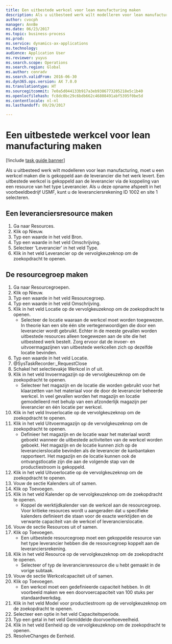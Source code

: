 ```yaml
--- 
title: Een uitbestede werkcel voor lean manufacturing maken
description: Als u uitbesteed werk wilt modelleren voor lean manufacturing, moet u een werkcel maken die is gekoppeld aan de leverancier die het werk levert.
author: cvocph
manager: AnnBe
ms.date: 06/23/2017
ms.topic: business-process
ms.prod: 
ms.service: dynamics-ax-applications
ms.technology: 
audience: Application User
ms.reviewer: yuyus
ms.search.scope: Operations
ms.search.region: Global
ms.author: conradv
ms.search.validFrom: 2016-06-30
ms.dyn365.ops.version: AX 7.0.0
ms.translationtype: HT
ms.sourcegitcommit: 7e0a5d044133b917a3eb9386773205218e5c1b40
ms.openlocfilehash: fc8dc0bc29c6bdb662c46808491abf5395f0be5d
ms.contentlocale: nl-nl
ms.lasthandoff: 09/29/2017

---
```

# <a name="create-a-subcontracted-work-cell-for-lean-manufacturing"></a>Een uitbestede werkcel voor lean manufacturing maken

[!include [task guide banner](../../includes/task-guide-banner.md)]

Als u uitbesteed werk wilt modelleren voor lean manufacturing, moet u een werkcel maken die is gekoppeld aan de leverancier die het werk levert. Een uitbestede werkcel is gekoppeld aan de leverancier via de koppeling van een resource van het type Leverancier. Als u deze opname afspeelt in het voorbeeldbedrijf USMF, kunt u de leveranciersrekening ID 1002 en site 1 selecteren.


## <a name="create-a-vendor-resource"></a>Een leveranciersresource maken
1. Ga naar Resources.
2. Klik op Nieuw.
3. Typ een waarde in het veld Bron.
4. Typ een waarde in het veld Omschrijving.
5. Selecteer 'Leverancier' in het veld Type.
6. Klik in het veld Leverancier op de vervolgkeuzeknop om de zoekopdracht te openen.

## <a name="create-the-resource-group"></a>De resourcegroep maken
1. Ga naar Resourcegroepen.
2. Klik op Nieuw.
3. Typ een waarde in het veld Resourcegroep.
4. Typ een waarde in het veld Omschrijving.
5. Klik in het veld Locatie op de vervolgkeuzeknop om de zoekopdracht te openen.
    * Selecteer de locatie waaraan de werkcel moet worden toegewezen. In theorie kan een site één site vertegenwoordigen die door een leverancier wordt gebruikt. Echter in de meeste gevallen worden uitbestede resources alleen toegewezen aan de site die het uitbesteed werk bestelt. Zorg ervoor dat de invoer- en uitvoermagazijnen van uitbestede werkcellen zich op dezelfde locatie bevinden.  
6. Typ een waarde in het veld Locatie.
7. @SysTaskRecorder:_RequestClose
8. Schakel het selectievakje Werkcel in of uit.
9. Klik in het veld Invoermagazijn op de vervolgkeuzeknop om de zoekopdracht te openen.
    * Selecteer het magazijn en de locatie die worden gebruikt voor het klaarzetten van het materiaal voor de door de leverancier beheerde werkcel. In veel gevallen worden het magazijn en locatie gemodelleerd met behulp van een afzonderlijk magazijn per leverancier en één locatie per werkcel.  
10. Klik in het veld Invoerlocatie op de vervolgkeuzeknop om de zoekopdracht te openen.
11. Klik in het veld Uitvoermagazijn op de vervolgkeuzeknop om de zoekopdracht te openen.
    * Definieer het magazijn en de locatie waar het materiaal wordt geboekt wanneer de uitbestede activiteiten van de werkcel worden geboekt. Het magazijn en de locatie kunnen zich op de leverancierslocatie bevinden als de leverancier de kanbantaken rapporteert. Het magazijn en de locatie kunnen ook de ontvangstlocatie zijn die aan de volgende stap van de productiestroom is gekoppeld.  
12. Klik in het veld Uitvoerlocatie op de vervolgkeuzeknop om de zoekopdracht te openen.
13. Vouw de sectie Kalenders uit of samen.
14. Klik op Toevoegen.
15. Klik in het veld Kalender op de vervolgkeuzeknop om de zoekopdracht te openen.
    * Koppel de werktijdkalender van de werkcel aan de resourcegroep. Voor kritieke resources wordt u aangeraden dat u specifieke kalenders definieert die staan voor de exacte werktijden en de verwante capaciteit van de werkcel of leverancierslocatie.  
16. Vouw de sectie Resources uit of samen.
17. Klik op Toevoegen.
    * Een uitbestede resourcegroep moet een gekoppelde resource van het type leverancier hebben die de resourcegroep koppelt aan de leveranciersrekening.  
18. Klik in het veld Resource op de vervolgkeuzeknop om de zoekopdracht te openen.
    * Selecteer of typ de leveranciersresource die u hebt gemaakt in de vorige subtaak.  
19. Vouw de sectie Werkcelcapaciteit uit of samen.
20. Klik op Toevoegen.
    * Een werkcel moet een gedefinieerde capaciteit hebben. In dit voorbeeld maken we een doorvoercapaciteit van 100 stuks per standaardwerkdag.  
21. Klik in het veld Model voor productiestroom op de vervolgkeuzeknop om de zoekopdracht te openen.
22. Selecteer een optie in het veld Capaciteitsperiode.
23. Typ een getal in het veld Gemiddelde doorvoerhoeveelheid.
24. Klik in het veld Eenheid op de vervolgkeuzeknop om de zoekopdracht te openen.
25. ResolveChanges de Eenheid.


